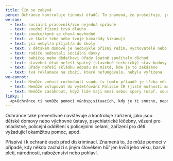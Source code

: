 ```yaml
---
title: Čím se zabývá
perex: Ochránce kontroluje činnost úřadů. To znamená, že prošetřuje, jestli úřady postupují správně a jednají včas.
we-can:
  - text: sociální pracovník/ice nejedná správně
  - text: soudní řízení trvá dlouho
  - text: soudce/kyně se chová nevhodně
  - text: ve škole tebe nebo tvoje kamarády šikanují
  - text: jsi nebyl/a přijat/a do školy
  - text: v dětském domově je neobvykle přísný režim, vychovatelé nebo ostatní děti se  k tobě nechovají dobře (dochází k šikaně) apod.
  - text: rodiče nedostali sociální dávky
  - text: babičce nebo dědečkovi úřady špatně spočítaly důchod
  - text: stavební úřad neřeší špatný (stavebně technický) stav budovy nebo soused staví bez povolení
  - text: úřady neřeší skládku odpadu na místě, kde je to zakázáno
  - text: tvá reklamace na zboží, které nefungovalo, nebyla vyřízena
we-cannot:
  - text: Nemůže změnit rozhodnutí soudu (v tomto případě je třeba věc řešit jinak, např. podat odvolání)
  - text: Nemůže vstupovat do vyšetřování Policie ČR (jisté možnosti má v těchto záležitostech státní zástupce, který na činnost policie dohlíží)
  - text: Nemůže zasáhnout, když lidé mají mezi sebou spory (např. sousedé o pozemek, rodiče či jiní rodinní příslušníci mezi sebou apod.) – tady je třeba se obrátit na soud
linky: |
  <p>Ochránce ti nemůže pomoci v&nbsp;situacích, kdy je ti smutno, nepohodl/a ses s&nbsp;kamarády, rodiče se na tebe zlobí, protože jsi ztratil klíče apod. Ale ani v&nbsp;těchto případech nejsi úplně sám či sama. Je možné např. zavolat na některou z&nbsp;linek důvěry nebo se obrátit na <strong>dětská krizová centra</strong>. Podívej se do seznamu <strong><a title="Otevření do nového okna" href="fileadmin/user_upload/Prilohy/Linky_duvery.pdf" target="_blank"><img alt="" src="typo3/ext/od_linkdesc/icons/pdf.gif" class="od_linkdesc_icon">&nbsp;zde</a>.</p></div>
---
```


Ochránce také preventivně navštěvuje a kontroluje zařízení, jako jsou dětské domovy nebo výchovné ústavy, psychiatrické léčebny, vězení pro mladistvé, policejní oddělení s policejními celami, zařízení pro děti vyžadující okamžitou pomoc, apod.

Přispívá i k ochraně osob před diskriminací. Znamená to, že může pomoci v případě, kdy někdo zachází s jiným člověkem hůř jen kvůli jeho věku, barvě pleti, národnosti, náboženství nebo pohlaví.
